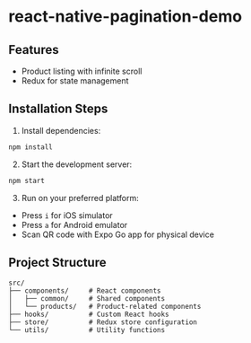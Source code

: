 # react-native-pagination-demo

## Features

- Product listing with infinite scroll
- Redux for state management

## Installation Steps

1. Install dependencies:

```bash
npm install
```

2. Start the development server:

```bash
npm start
```

3. Run on your preferred platform:

- Press `i` for iOS simulator
- Press `a` for Android emulator
- Scan QR code with Expo Go app for physical device

## Project Structure

```
src/
├── components/     # React components
│   ├── common/     # Shared components
│   └── products/   # Product-related components
├── hooks/          # Custom React hooks
├── store/          # Redux store configuration
└── utils/          # Utility functions
```
